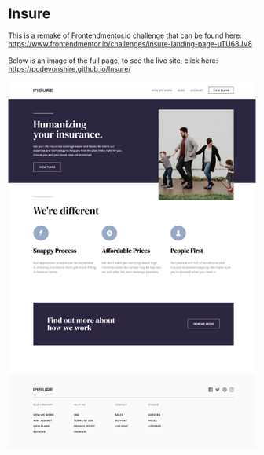 # Insure
This is a remake of Frontendmentor.io challenge that can be found here: https://www.frontendmentor.io/challenges/insure-landing-page-uTU68JV8 <br><br>
Below is an image of the full page; to see the live site, click here: https://pcdevonshire.github.io/Insure/ <br><br>
![pcdevonshire github io_Insure](images/pcdevonshire.github.io_Insure.png)